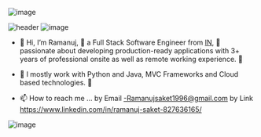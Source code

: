 ![image](https://github.com/LearnCodeWithRam/LearnCodeWithRam/assets/87684078/33dcfc87-59c6-47a9-9d5e-1222ec934e1d)

![header](https://capsule-render.vercel.app/api?text=Hello%World!)
![image](https://github.com/LearnCodeWithRam/LearnCodeWithRam/assets/87684078/7351519f-7d79-4085-85ff-6c6c0ea74a9c)

- 👋 Hi, I’m Ramanuj, 👀 a Full Stack Software Engineer from [IN](https://en.wikipedia.org/wiki/India), 🌱 passionate about developing production-ready applications with 3+ years of professional onsite as well as remote working experience. 🎯

- 💞️ I mostly work with Python and Java, MVC Frameworks and Cloud based technologies. 🚀
- 📫 How to reach me ... by Email -Ramanujsaket1996@gmail.com 
                         by Link https://www.linkedin.com/in/ramanuj-saket-827636165/
<!---
ram123-code/ram123-code is a ✨ special ✨ repository because its `README.md` (this file) appears on your GitHub profile.
You can click the Preview link to take a look at your changes.
--->
![image](https://github.com/LearnCodeWithRam/LearnCodeWithRam/assets/87684078/c1ddd944-e8b4-4ff6-bfda-0b88a2f49469)
